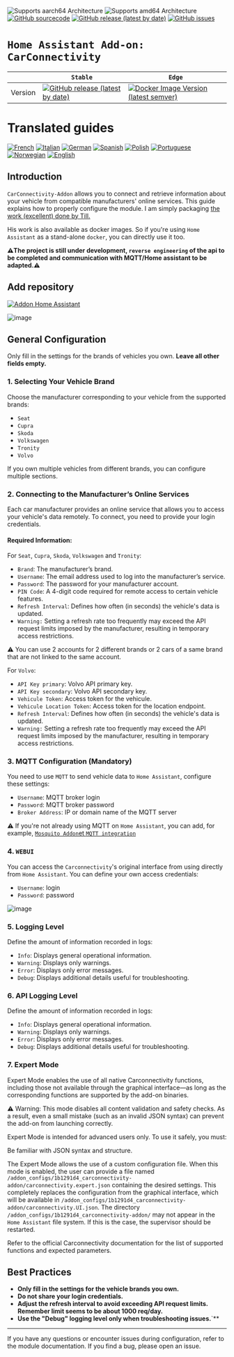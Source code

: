 ![Supports aarch64 Architecture][aarch64-shield]
![Supports amd64 Architecture][amd64-shield]
[![GitHub sourcecode](https://img.shields.io/badge/Source-GitHub-green)](https://github.com/Pulpyyyy/carconnectivity-addon/)
[![GitHub release (latest by date)](https://img.shields.io/github/v/release/Pulpyyyy/carconnectivity-addon)](https://github.com/Pulpyyyy/carconnectivity-addon/releases/latest)
[![GitHub issues](https://img.shields.io/github/issues/Pulpyyyy/carconnectivity-addon)](https://github.com/Pulpyyyy/carconnectivity-addon/issues)

[aarch64-shield]: https://img.shields.io/badge/aarch64-yes-green.svg
[amd64-shield]: https://img.shields.io/badge/amd64-yes-green.svg

# `Home Assistant Add-on: CarConnectivity`

|         | `Stable`                                                                                                                         | `Edge`                                                                                                                                         |
| ------- | ------------------------------------------------------------------------------------------------------------------------------ | -------------------------------------------------------------------------------------------------------------------------------------------- |
| Version | [![GitHub release (latest by date)](https://img.shields.io/docker/v/pulpyyyy/carconnectivity-addon-amd64?&sort=date&label=&style=for-the-badge)](https://github.com/pulpyyyy/carconnectivity-addon/releases) | [![Docker Image Version (latest semver)](https://img.shields.io/docker/v/pulpyyyy/carconnectivity-addon-edge-amd64?&sort=date&label=&style=for-the-badge)](https://github.com/Pulpyyyy/carconnectivity-addon/blob/main/carconnectivity-addon-edge/CHANGELOG.md) |

# Translated guides

[![French](https://raw.githubusercontent.com/Pulpyyyy/carconnectivity-addon/refs/heads/main/.github/img/FR.svg)](https://github.com/Pulpyyyy/carconnectivity-addon/blob/main/README.fr.md)
[![Italian](https://raw.githubusercontent.com/Pulpyyyy/carconnectivity-addon/refs/heads/main/.github/img/IT.svg)](https://github.com/Pulpyyyy/carconnectivity-addon/blob/main/README.it.md)
[![German](https://raw.githubusercontent.com/Pulpyyyy/carconnectivity-addon/refs/heads/main/.github/img/DE.svg)](https://github.com/Pulpyyyy/carconnectivity-addon/blob/main/README.de.md)
[![Spanish](https://raw.githubusercontent.com/Pulpyyyy/carconnectivity-addon/refs/heads/main/.github/img/ES.svg)](https://github.com/Pulpyyyy/carconnectivity-addon/blob/main/README.es.md)
[![Polish](https://raw.githubusercontent.com/Pulpyyyy/carconnectivity-addon/refs/heads/main/.github/img/PL.svg)](https://github.com/Pulpyyyy/carconnectivity-addon/blob/main/README.pl.md)
[![Portuguese](https://raw.githubusercontent.com/Pulpyyyy/carconnectivity-addon/refs/heads/main/.github/img/PT.svg)](https://github.com/Pulpyyyy/carconnectivity-addon/blob/main/README.pt.md)
 [![Norwegian](https://raw.githubusercontent.com/Pulpyyyy/carconnectivity-addon/refs/heads/main/.github/img/NO.svg)](https://github.com/Pulpyyyy/carconnectivity-addon/blob/main/README.no.md)
[![English](https://raw.githubusercontent.com/Pulpyyyy/carconnectivity-addon/refs/heads/main/.github/img/US.svg)](https://github.com/Pulpyyyy/carconnectivity-addon/blob/main/README.md)


## Introduction

`CarConnectivity-Addon` allows you to connect and retrieve information about your vehicle from compatible manufacturers' online services. This guide explains how to properly configure the module.
I am simply packaging [the work (excellent) done by Till.](https://github.com/tillsteinbach/CarConnectivity)

His work is also available as docker images. So if you're using `Home Assistant` as a stand-alone `docker`, you can directly use it too.

**⚠️The project is still under development, `reverse engineering` of the api to be completed and communication with MQTT/Home assistant to be adapted.⚠️**

## Add repository

[![`Addon Home Assistant`](https://raw.githubusercontent.com/Pulpyyyy/carconnectivity-addon/refs/heads/main/.github/img/addon-ha.svg)](https://my.home-assistant.io/redirect/supervisor_add_addon_repository/?repository_url=https%3A%2F%2Fgithub.com%2FPulpyyyy%2Fcarconnectivity-addon)


![image](https://raw.githubusercontent.com/Pulpyyyy/carconnectivity-addon/refs/heads/main/img/mqtt_device.png)

## General Configuration

Only fill in the settings for the brands of vehicles you own. **Leave all other fields empty.**

### 1. Selecting Your Vehicle Brand
Choose the manufacturer corresponding to your vehicle from the supported brands:
- `Seat`
- `Cupra`
- `Skoda`
- `Volkswagen`
- `Tronity`
- `Volvo`

If you own multiple vehicles from different brands, you can configure multiple sections.

### 2. Connecting to the Manufacturer’s Online Services
Each car manufacturer provides an online service that allows you to access your vehicle's data remotely. To connect, you need to provide your login credentials.

#### Required Information:
For `Seat`, `Cupra`, `Skoda`, `Volkswagen` and `Tronity`:
- `Brand`: The manufacturer’s brand.
- `Username`: The email address used to log into the manufacturer’s service.
- `Password`: The password for your manufacturer account.
- `PIN Code`: A 4-digit code required for remote access to certain vehicle features.
- `Refresh Interval`: Defines how often (in seconds) the vehicle's data is updated.
- `Warning:` Setting a refresh rate too frequently may exceed the API request limits imposed by the manufacturer, resulting in temporary access restrictions.

⚠️ You can use 2 accounts for 2 different brands or 2 cars of a same brand that are not linked to the same account.

For `Volvo`:
- `API Key primary`: Volvo API primary key.
- `API Key secondary`: Volvo API secondary key.
- `Vehicule Token`: Access token for the vehicule.
- `Vehicule Location Token`: Access token for the location endpoint.
- `Refresh Interval`: Defines how often (in seconds) the vehicle's data is updated.
- `Warning:` Setting a refresh rate too frequently may exceed the API request limits imposed by the manufacturer, resulting in temporary access restrictions.
  
### 3. MQTT Configuration (Mandatory)
You need to use `MQTT` to send vehicle data to `Home Assistant`, configure these settings:
- `Username`: MQTT broker login
- `Password`: MQTT broker password
- `Broker Address`: IP or domain name of the MQTT server

⚠️ If you're not already using MQTT on `Home Assistant`, you can add, for example, [`Mosquito Addon`et `MQTT integration`](https://www.home-assistant.io/integrations/mqtt) 

### 4. `WEBUI`
You can access the `Carconnectivity`'s original interface from  using directly from `Home Assistant`.
You can define your own access credentials:
- `Username`: login
- `Password`: password

![image](https://raw.githubusercontent.com/Pulpyyyy/carconnectivity-addon/refs/heads/main/img/webui.png)

### 5. Logging Level
Define the amount of information recorded in logs:
- `Info`: Displays general operational information.
- `Warning`: Displays only warnings.
- `Error`: Displays only error messages.
- `Debug`: Displays additional details useful for troubleshooting.

### 6. API Logging Level
Define the amount of information recorded in logs:
- `Info`: Displays general operational information.
- `Warning`: Displays only warnings.
- `Error`: Displays only error messages.
- `Debug`: Displays additional details useful for troubleshooting.

### 7. Expert Mode
Expert Mode enables the use of all native Carconnectivity functions, including those not available through the graphical interface—as long as the corresponding functions are supported by the add-on binaries.

⚠️ Warning:
This mode disables all content validation and safety checks. As a result, even a small mistake (such as an invalid JSON syntax) can prevent the add-on from launching correctly.

Expert Mode is intended for advanced users only.
To use it safely, you must:

Be familiar with JSON syntax and structure.

The Expert Mode allows the use of a custom configuration file. When this mode is enabled, the user can provide a file named `/addon_configs/1b1291d4_carconnectivity-addon/carconnectivity.expert.json` containing the desired settings. This completely replaces the configuration from the graphical interface, which will be available in `/addon_configs/1b1291d4_carconnectivity-addon/carconnectivity.UI.json`. The directory `/addon_configs/1b1291d4_carconnectivity-addon/` may not appear in the `Home Assistant` file system. If this is the case, the supervisor should be restarted.

Refer to the official Carconnectivity documentation for the list of supported functions and expected parameters.

## Best Practices
- **Only fill in the settings for the vehicle brands you own.**
- ****Do not share your login credentials.****
- **Adjust the refresh interval to avoid exceeding API request limits. Remember limit seems to be about 1000 req/day.**
- **Use the "Debug" logging level only when troubleshooting issues.**`**

---

If you have any questions or encounter issues during configuration, refer to the module documentation.
If you find a bug, please open an issue.
